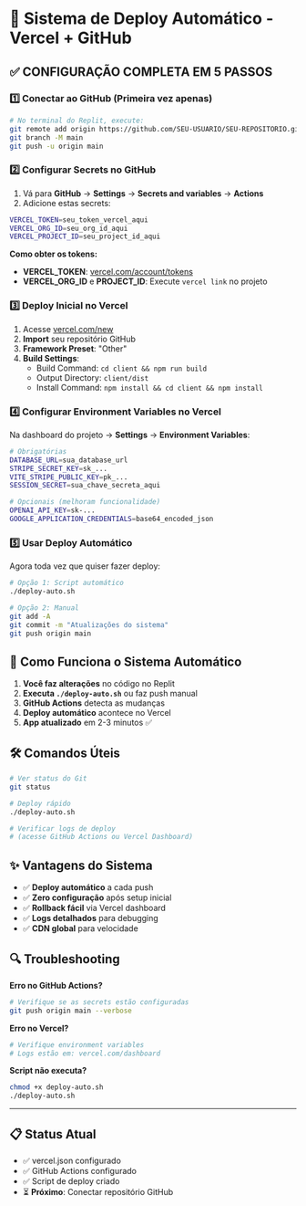 # 🚀 Sistema de Deploy Automático - Vercel + GitHub

## ✅ **CONFIGURAÇÃO COMPLETA EM 5 PASSOS**

### 1️⃣ **Conectar ao GitHub** (Primeira vez apenas)

```bash
# No terminal do Replit, execute:
git remote add origin https://github.com/SEU-USUARIO/SEU-REPOSITORIO.git
git branch -M main
git push -u origin main
```

### 2️⃣ **Configurar Secrets no GitHub**

1. Vá para **GitHub** → **Settings** → **Secrets and variables** → **Actions**
2. Adicione estas secrets:

```bash
VERCEL_TOKEN=seu_token_vercel_aqui
VERCEL_ORG_ID=seu_org_id_aqui  
VERCEL_PROJECT_ID=seu_project_id_aqui
```

**Como obter os tokens:**
- **VERCEL_TOKEN**: [vercel.com/account/tokens](https://vercel.com/account/tokens)
- **VERCEL_ORG_ID** e **PROJECT_ID**: Execute `vercel link` no projeto

### 3️⃣ **Deploy Inicial no Vercel**

1. Acesse [vercel.com/new](https://vercel.com/new)
2. **Import** seu repositório GitHub
3. **Framework Preset**: "Other"
4. **Build Settings**:
   - Build Command: `cd client && npm run build`
   - Output Directory: `client/dist`
   - Install Command: `npm install && cd client && npm install`

### 4️⃣ **Configurar Environment Variables no Vercel**

Na dashboard do projeto → **Settings** → **Environment Variables**:

```bash
# Obrigatórias
DATABASE_URL=sua_database_url
STRIPE_SECRET_KEY=sk_...
VITE_STRIPE_PUBLIC_KEY=pk_...
SESSION_SECRET=sua_chave_secreta_aqui

# Opcionais (melhoram funcionalidade)
OPENAI_API_KEY=sk-...
GOOGLE_APPLICATION_CREDENTIALS=base64_encoded_json
```

### 5️⃣ **Usar Deploy Automático**

Agora toda vez que quiser fazer deploy:

```bash
# Opção 1: Script automático
./deploy-auto.sh

# Opção 2: Manual
git add -A
git commit -m "Atualizações do sistema"
git push origin main
```

## 🔄 **Como Funciona o Sistema Automático**

1. **Você faz alterações** no código no Replit
2. **Executa `./deploy-auto.sh`** ou faz push manual
3. **GitHub Actions** detecta as mudanças 
4. **Deploy automático** acontece no Vercel
5. **App atualizado** em 2-3 minutos ✅

## 🛠️ **Comandos Úteis**

```bash
# Ver status do Git
git status

# Deploy rápido
./deploy-auto.sh

# Verificar logs de deploy
# (acesse GitHub Actions ou Vercel Dashboard)
```

## ✨ **Vantagens do Sistema**

- ✅ **Deploy automático** a cada push
- ✅ **Zero configuração** após setup inicial
- ✅ **Rollback fácil** via Vercel dashboard
- ✅ **Logs detalhados** para debugging
- ✅ **CDN global** para velocidade

## 🔍 **Troubleshooting**

**Erro no GitHub Actions?**
```bash
# Verifique se as secrets estão configuradas
git push origin main --verbose
```

**Erro no Vercel?**
```bash
# Verifique environment variables
# Logs estão em: vercel.com/dashboard
```

**Script não executa?**
```bash
chmod +x deploy-auto.sh
./deploy-auto.sh
```

---

## 📋 **Status Atual**

- ✅ vercel.json configurado
- ✅ GitHub Actions configurado  
- ✅ Script de deploy criado
- ⏳ **Próximo**: Conectar repositório GitHub